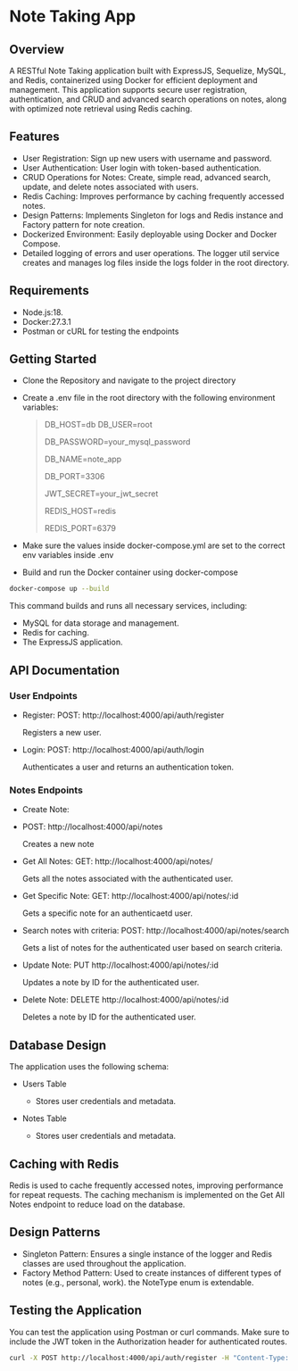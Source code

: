 # Note Taking App

## Overview

A RESTful Note Taking application built with ExpressJS, Sequelize, MySQL, and Redis, containerized using Docker for efficient deployment and management. This application supports secure user registration, authentication, and CRUD and advanced search operations on notes, along with optimized note retrieval using Redis caching.

## Features

- User Registration: Sign up new users with username and password.
- User Authentication: User login with token-based authentication.
- CRUD Operations for Notes: Create, simple read, advanced search, update, and delete notes associated with users.
- Redis Caching: Improves performance by caching frequently accessed notes.
- Design Patterns: Implements Singleton for logs and Redis instance and Factory pattern for note creation.
- Dockerized Environment: Easily deployable using Docker and Docker Compose.
- Detailed logging of errors and user operations. The logger util service creates and manages log files inside the logs folder in the root directory.

## Requirements

- Node.js:18.
- Docker:27.3.1
- Postman or cURL for testing the endpoints

## Getting Started 
-  Clone the Repository and navigate to the project directory

- Create a .env file in the root directory with the following environment variables:
  
    >DB_HOST=db
    DB_USER=root
  >
    >DB_PASSWORD=your_mysql_password
  >
   >DB_NAME=note_app
  >
   >DB_PORT=3306
  >
   >JWT_SECRET=your_jwt_secret
  >
   >REDIS_HOST=redis
  >
   >REDIS_PORT=6379

-  Make sure the values inside docker-compose.yml are set to the correct env variables inside .env
-  Build and run the Docker container using docker-compose
  ```bash
  docker-compose up --build
 ```

 This command builds and runs all necessary services, including:
 - MySQL for data storage and management.
 - Redis for caching.
 - The ExpressJS application. 

## API Documentation

###  User Endpoints
-  Register: POST: http://localhost:4000/api/auth/register
  
    Registers a new user.
-  Login: POST: http://localhost:4000/api/auth/login
  
    Authenticates a user and returns an authentication token.

###  Notes Endpoints
-  Create Note:
-  POST: http://localhost:4000/api/notes

    Creates a new note

-  Get All Notes: GET: http://localhost:4000/api/notes/

    Gets all the notes associated with the authenticated user.
  
-  Get Specific Note: GET: http://localhost:4000/api/notes/:id

    Gets a specific note for an authenticaetd user.
  
-  Search notes with criteria: POST: http://localhost:4000/api/notes/search

    Gets a list of notes for the authenticated user based on search criteria.

-  Update Note: PUT http://localhost:4000/api/notes/:id

    Updates a note by ID for the authenticated user.

-  Delete Note: DELETE http://localhost:4000/api/notes/:id

    Deletes a note by ID for the authenticated user.
##  Database Design

The application uses the following schema:

-  Users  Table

      -  Stores user credentials and metadata.


-  Notes Table

      - Stores user credentials and metadata.
 
## Caching with Redis

Redis is used to cache frequently accessed notes, improving performance for repeat requests. The caching mechanism is implemented on the Get All Notes endpoint to reduce load on the database.

##  Design Patterns

-  Singleton Pattern: Ensures a single instance of the logger and Redis classes are used throughout the application.
-  Factory Method Pattern: Used to create instances of different types of notes (e.g., personal, work). the NoteType enum is extendable.

##  Testing the Application

You can test the application using Postman or curl commands. Make sure to include the JWT token in the Authorization header for authenticated routes.

```bash
curl -X POST http://localhost:4000/api/auth/register -H "Content-Type: application/json" -d '{"username": "user1", "password": "@User111", "email" : "user1Email@email.com}'
```
